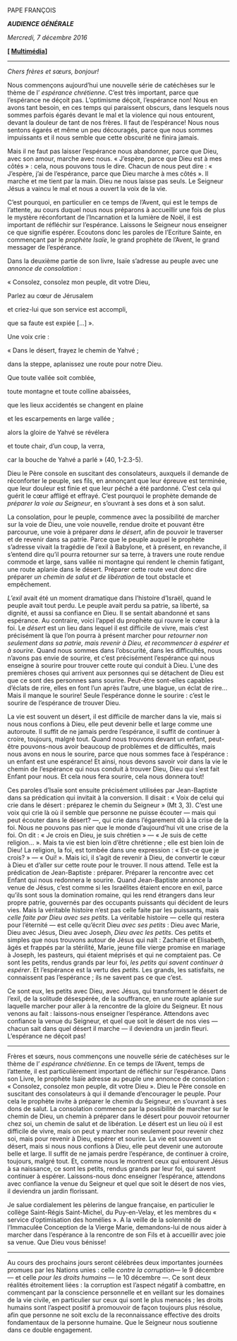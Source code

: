 PAPE FRANÇOIS

***AUDIENCE GÉNÉRALE***

*Mercredi, 7 décembre 2016*

**\[ [Multimédia](http://w2.vatican.va/content/francesco/fr/events/event.dir.html/content/vaticanevents/fr/2016/12/7/udienzagenerale.html)\]**

* * *

*Chers frères et sœurs, bonjour!*

Nous commençons aujourd’hui une nouvelle série de catéchèses sur le thème de l’ *espérance chrétienne*. C’est très important, parce que l’espérance ne déçoit pas. L’optimisme déçoit, l’espérance non! Nous en avons tant besoin, en ces temps qui paraissent obscurs, dans lesquels nous sommes parfois égarés devant le mal et la violence qui nous entourent, devant la douleur de tant de nos frères. Il faut de l’espérance! Nous nous sentons égarés et même un peu découragés, parce que nous sommes impuissants et il nous semble que cette obscurité ne finira jamais.

Mais il ne faut pas laisser l’espérance nous abandonner, parce que Dieu, avec son amour, marche avec nous. « J’espère, parce que Dieu est à mes côtés » : cela, nous pouvons tous le dire. Chacun de nous peut dire : « J’espère, j’ai de l’espérance, parce que Dieu marche à mes côtés ». Il marche et me tient par la main. Dieu ne nous laisse pas seuls. Le Seigneur Jésus a vaincu le mal et nous a ouvert la voix de la vie.

C’est pourquoi, en particulier en ce temps de l’Avent, qui est le temps de l’attente, au cours duquel nous nous préparons à accueillir une fois de plus le mystère réconfortant de l’Incarnation et la lumière de Noël, il est important de réfléchir sur l’espérance. Laissons le Seigneur nous enseigner ce que signifie espérer. Ecoutons donc les paroles de l’Ecriture Sainte, en commençant par le *prophète Isaïe*, le grand prophète de l’Avent, le grand messager de l’espérance.

Dans la deuxième partie de son livre, Isaïe s’adresse au peuple avec une *annonce de consolation* :

« Consolez, consolez mon peuple, dit votre Dieu,

Parlez au cœur de Jérusalem

et criez-lui que son service est accompli,

que sa faute est expiée \[...\] ».

Une voix crie :

« Dans le désert, frayez le chemin de Yahvé ;

dans la steppe, aplanissez une route pour notre Dieu.

Que toute vallée soit comblée,

toute montagne et toute colline abaissées,

que les lieux accidentés se changent en plaine

et les escarpements en large vallée ;

alors la gloire de Yahvé se révélera

et toute chair, d’un coup, la verra,

car la bouche de Yahvé a parlé » (40, 1-2.3-5).

Dieu le Père console en suscitant des consolateurs, auxquels il demande de réconforter le peuple, ses fils, en annonçant que leur épreuve est terminée, que leur douleur est finie et que leur péché a été pardonné. C’est cela qui guérit le cœur affligé et effrayé. C’est pourquoi le prophète demande de *préparer la voie au Seigneur*, en s’ouvrant à ses dons et à son salut.

La consolation, pour le peuple, commence avec la possibilité de marcher sur la voie de Dieu, une voie nouvelle, rendue droite et pouvant être parcourue, une voie à préparer *dans le désert*, afin de pouvoir le traverser et de revenir dans sa patrie. Parce que le peuple auquel le prophète s’adresse vivait la tragédie de l’exil à Babylone, et à présent, en revanche, il s’entend dire qu’il pourra retourner sur sa terre, à travers une route rendue commode et large, sans vallée ni montagne qui rendent le chemin fatigant, une route aplanie dans le désert. Préparer cette route veut donc dire préparer *un chemin de salut et de libération* de tout obstacle et empêchement.

*L’exil* avait été un moment dramatique dans l’histoire d’Israël, quand le peuple avait tout perdu. Le peuple avait perdu sa patrie, sa liberté, sa dignité, et aussi sa confiance en Dieu. Il se sentait abandonné et sans espérance. Au contraire, voici l’appel du prophète qui rouvre le cœur à la foi. Le *désert* est un lieu dans lequel il est difficile de vivre, mais c’est précisément là que l’on pourra à présent marcher pour *retourner non seulement dans sa patrie, mais revenir à Dieu, et recommencer à espérer et à sourire*. Quand nous sommes dans l’obscurité, dans les difficultés, nous n’avons pas envie de sourire, et c’est précisément l’espérance qui nous enseigne à sourire pour trouver cette route qui conduit à Dieu. L’une des premières choses qui arrivent aux personnes qui se détachent de Dieu est que ce sont des personnes sans sourire. Peut-être sont-elles capables d’éclats de rire, elles en font l’un après l’autre, une blague, un éclat de rire... Mais il manque le sourire! Seule l’espérance donne le sourire : c’est le sourire de l’espérance de trouver Dieu.

La vie est souvent un désert, il est difficile de marcher dans la vie, mais si nous nous confions à Dieu, elle peut devenir belle et large comme une autoroute. Il suffit de ne jamais perdre l’espérance, il suffit de continuer à croire, toujours, malgré tout. Quand nous trouvons devant un enfant, peut-être pouvons-nous avoir beaucoup de problèmes et de difficultés, mais nous avons en nous le sourire, parce que nous sommes face à l’espérance : un enfant est une espérance! Et ainsi, nous devons savoir voir dans la vie le chemin de l’espérance qui nous conduit à trouver Dieu, Dieu qui s’est fait Enfant pour nous. Et cela nous fera sourire, cela nous donnera tout!

Ces paroles d’Isaïe sont ensuite précisément utilisées par Jean-Baptiste dans sa prédication qui invitait à la conversion. Il disait : « Voix de celui qui crie dans le désert : préparez le chemin du Seigneur » (Mt 3, 3). C’est une voix qui crie là où il semble que personne ne puisse écouter — mais qui peut écouter dans le désert? —, qui crie dans l’égarement dû à la crise de la foi. Nous ne pouvons pas nier que le monde d’aujourd’hui vit une crise de la foi. On dit : « Je crois en Dieu, je suis chrétien » — « Je suis de cette religion... ». Mais ta vie est bien loin d’être chrétienne ; elle est bien loin de Dieu! La religion, la foi, est tombée dans une expression : « Est-ce que je crois? » — « Oui! ». Mais ici, il s’agit de revenir à Dieu, de convertir le cœur à Dieu et d’aller sur cette route pour le trouver. Il nous attend. Telle est la prédication de Jean-Baptiste : préparer. Préparer la rencontre avec cet Enfant qui nous redonnera le sourire. Quand Jean-Baptiste annonce la venue de Jésus, c’est comme si les Israélites étaient encore en exil, parce qu’ils sont sous la domination romaine, qui les rend étrangers dans leur propre patrie, gouvernés par des occupants puissants qui décident de leurs vies. Mais la véritable histoire n’est pas celle faite par les puissants, mais *celle faite par Dieu avec ses petits*. La véritable histoire — celle qui restera pour l’éternité — est celle qu’écrit Dieu *avec ses petits* : Dieu avec Marie, Dieu avec Jésus, Dieu avec Joseph, *Dieu avec les petits*. Ces petits et simples que nous trouvons autour de Jésus qui naît : Zacharie et Elisabeth, âgés et frappés par la stérilité, Marie, jeune fille vierge promise en mariage à Joseph, les pasteurs, qui étaient méprisés et qui ne comptaient pas. Ce sont les petits, rendus grands par leur foi, *les petits qui savent continuer à espérer*. Et l’espérance est la vertu des *petits.* Les grands, les satisfaits, ne connaissent pas l’espérance ; ils ne savent pas ce que c’est.

Ce sont eux, les petits avec Dieu, avec Jésus, qui transforment le désert de l’exil, de la solitude désespérée, de la souffrance, en une route aplanie sur laquelle marcher pour aller à la rencontre de la gloire du Seigneur. Et nous venons au fait : laissons-nous enseigner l’espérance. Attendons avec confiance la venue du Seigneur, et quel que soit le désert de nos vies — chacun sait dans quel désert il marche — il deviendra un jardin fleuri. L’espérance ne déçoit pas!

* * *

Frères et sœurs, nous commençons une nouvelle série de catéchèses sur le thème de l’ *espérance chrétienne*. En ce temps de l’Avent, temps de l’attente, il est particulièrement important de réfléchir sur l’espérance. Dans son Livre, le prophète Isaïe adresse au peuple une annonce de consolation : « Consolez, consolez mon peuple, dit votre Dieu ». Dieu le Père console en suscitant des consolateurs à qui il demande d’encourager le peuple. Pour cela le prophète invite à préparer le chemin du Seigneur, en s’ouvrant à ses dons de salut. La consolation commence par la possibilité de marcher sur le chemin de Dieu, un chemin à préparer dans le désert pour pouvoir retourner chez soi, un chemin de salut et de libération. Le désert est un lieu où il est difficile de vivre, mais on peut y marcher non seulement pour revenir chez soi, mais pour revenir à Dieu, espérer et sourire. La vie est souvent un désert, mais si nous nous confions à Dieu, elle peut devenir une autoroute belle et large. Il suffit de ne jamais perdre l’espérance, de continuer à croire, toujours, malgré tout. Et, comme nous le montrent ceux qui entourent Jésus à sa naissance, ce sont les petits, rendus grands par leur foi, qui savent continuer à espérer. Laissons-nous donc enseigner l’espérance, attendons avec confiance la venue du Seigneur et quel que soit le désert de nos vies, il deviendra un jardin florissant.

Je salue cordialement les pèlerins de langue française, en particulier le collège Saint-Régis Saint-Michel, du Puy-en-Velay, et les membres du « service d’optimisation des homélies ». A la veille de la solennité de l’Immaculée Conception de la Vierge Marie, demandons-lui de nous aider à marcher dans l’espérance à la rencontre de son Fils et à accueillir avec joie sa venue. Que Dieu vous bénisse!

* * *

Au cours des prochains jours seront célébrées deux importantes journées promues par les Nations unies : celle *contre la corruption*— le 9 décembre — et celle *pour les droits humains* — le 10 décembre —. Ce sont deux réalités étroitement liées : la corruption est l’aspect négatif à combattre, en commençant par la conscience personnelle et en veillant sur les domaines de la vie civile, en particulier sur ceux qui sont le plus menacés ; les droits humains sont l’aspect positif à promouvoir de façon toujours plus résolue, afin que personne ne soit exclu de la reconnaissance effective des droits fondamentaux de la personne humaine. Que le Seigneur nous soutienne dans ce double engagement.